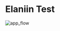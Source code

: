 # Elaniin Test
![app_flow](https://user-images.githubusercontent.com/29387286/200910377-c24d0f7f-b473-4ae9-97cb-9a4ec231b635.gif)
